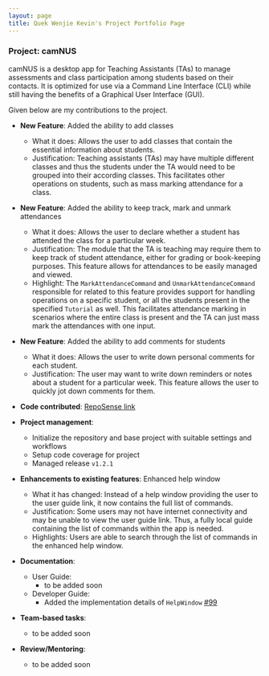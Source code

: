 ```yaml
---
layout: page
title: Quek Wenjie Kevin's Project Portfolio Page
---
```


### Project: camNUS
camNUS is a desktop app for Teaching Assistants (TAs) to manage assessments and class participation among students based on their contacts. It is optimized for use via a Command Line Interface (CLI) while still having the benefits of a Graphical User Interface (GUI).

Given below are my contributions to the project.

* **New Feature**: Added the ability to add classes
  * What it does: Allows the user to add classes that contain the essential information about students.
  * Justification: Teaching assistants (TAs) may have multiple different classes and thus the students under the TA would need to be grouped into their according classes. This facilitates other operations on students, such as mass marking attendance for a class.
* **New Feature**: Added the ability to keep track, mark and unmark attendances
  * What it does: Allows the user to declare whether a student has attended the class for a particular week.
  * Justification: The module that the TA is teaching may require them to keep track of student attendance, either for grading or book-keeping purposes. This feature allows for attendances to be easily managed and viewed.
  * Highlight: The `MarkAttendanceCommand` and `UnmarkAttendanceCommand` responsible for related to this feature provides support for handling operations on a specific student, or all the students present in the specified `Tutorial` as well. This facilitates attendance marking in scenarios where the entire class is present and the TA can just mass mark the attendances with one input.
* **New Feature**: Added the ability to add comments for students
  * What it does: Allows the user to write down personal comments for each student.
  * Justification: The user may want to write down reminders or notes about a student for a particular week. This feature allows the user to quickly jot down comments for them.
  
* **Code contributed**: [RepoSense link](https://nus-cs2103-ay2122s2.github.io/tp-dashboard/?search=w13&sort=groupTitle&sortWithin=title&timeframe=commit&mergegroup=&groupSelect=groupByRepos&breakdown=true&checkedFileTypes=docs~functional-code~test-code~other&since=2022-02-18&tabOpen=true&tabType=authorship&tabAuthor=kev-intq&tabRepo=AY2122S2-CS2103T-W13-2%2Ftp%5Bmaster%5D&authorshipIsMergeGroup=false&authorshipFileTypes=docs~functional-code~test-code&authorshipIsBinaryFileTypeChecked=false)

* **Project management**:
  * Initialize the repository and base project with suitable settings and workflows
  * Setup code coverage for project
  * Managed release `v1.2.1`

* **Enhancements to existing features**: Enhanced help window
  * What it has changed: Instead of a help window providing the user to the user guide link, it now contains the full list of commands.
  * Justification: Some users may not have internet connectivity and may be unable to view the user guide link. Thus, a fully local guide containing the list of commands within the app is needed.
  * Highlights: Users are able to search through the list of commands in the enhanced help window.

* **Documentation**:
    * User Guide:
      * to be added soon
    * Developer Guide:
      * Added the implementation details of `HelpWindow` [#99](https://github.com/AY2122S2-CS2103T-W13-2/tp/pull/99)

* **Team-based tasks**:
  * to be added soon

* **Review/Mentoring**:
  * to be added soon
  
